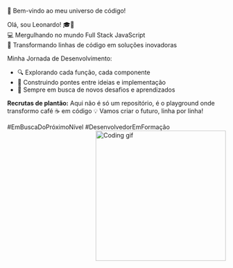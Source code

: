 🚀 Bem-vindo ao meu universo de código!

Olá, sou Leonardo! 🎓👋  <br>
💻 Mergulhando no mundo Full Stack JavaScript  <br>
🌟 Transformando linhas de código em soluções inovadoras 

Minha Jornada de Desenvolvimento:
- 🔍 Explorando cada função, cada componente
- 🌈 Construindo pontes entre ideias e implementação
- 🚀 Sempre em busca de novos desafios e aprendizados

**Recrutas de plantão:** 
Aqui não é só um repositório, é o playground onde transformo café ☕ em código 💡
Vamos criar o futuro, linha por linha! 

#EmBuscaDoPróximoNível #DesenvolvedorEmFormação
<img align="right" width="300" src="https://media.giphy.com/media/qgQUggAC3Pfv687qPC/giphy.gif" alt="Coding gif">






<!---
LeonardoDias28/LeonardoDias28 is a ✨ special ✨ repository because its `README.md` (this file) appears on your GitHub profile.
You can click the Preview link to take a look at your changes.
--->
